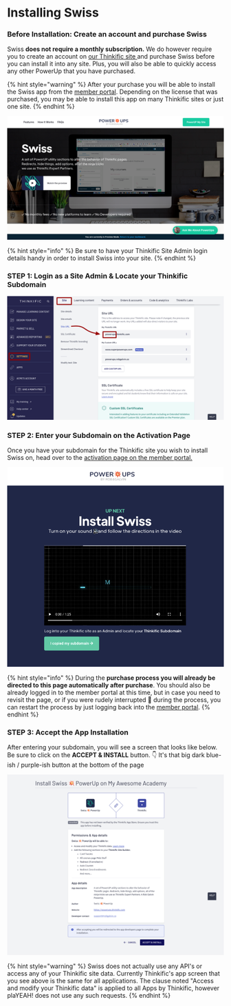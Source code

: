 # Installing Swiss

### Before Installation:  Create an account and purchase Swiss

Swiss **does not require a monthly subscription.** We do however require you to create an account on [our Thinkific site ](https://powerups.thinkific.com/)and purchase Swiss before you can install it into any site. Plus, you will also be able to quickly access any other PowerUp that you have purchased.

{% hint style="warning" %}
After your purchase you will be able to install the Swiss app from the [member portal](https://powerups.thinkific.com/pages/playeah-activation).  Depending on the license that was purchased, you may be able to install this app on many Thinkific sites or just one site.
{% endhint %}

![](../.gitbook/assets/swiss.png)

{% hint style="info" %}
Be sure to have your Thinkific Site Admin login details handy in order to install Swiss into your site.
{% endhint %}

### STEP 1: Login as a Site Admin & Locate your Thinkific Subdomain

![](../.gitbook/assets/settings-powerups-for-thinkific-sites-by-rob-galvin.png)

### STEP 2: Enter your Subdomain on the Activation Page

Once you have your subdomain for the Thinkific site you wish to install Swiss on, head over to the [activation page on the member portal.](https://powerups.thinkific.com/pages/playeah-activation)

![](../.gitbook/assets/screen-shot-2021-06-07-at-12.58.25-pm.png)

{% hint style="info" %}
During the **purchase process you will already be directed to this page automatically after purchase**. You should also be already logged in to the member portal at this time, but in case you need to revisit the page, or if you were rudely interrupted 😤 during the process, you can restart the process by just logging back into the [member portal](https://powerups.thinkific.com/enrollments).
{% endhint %}

### STEP 3: Accept the App Installation

After entering your subdomain, you will see a screen that looks like below. Be sure to click on the **ACCEPT & INSTALL** button. 👇 It's that big dark blue-ish / purple-ish button at the bottom of the page

![](../.gitbook/assets/install-swiss-powerup-on-my-modern-met-academy.png)

{% hint style="warning" %}
Swiss does not actually use any API's or access any of your Thinkific site data. Currently Thinkific's app screen that you see above is the same for all applications. The clause noted "Access and modify your Thinkific data" is applied to all Apps by Thinkific, however plaYEAH! does not use any such requests. 
{% endhint %}

### 

